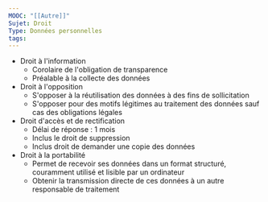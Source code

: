 ```yaml
---
MOOC: "[[Autre]]"
Sujet: Droit
Type: Données personnelles
tags:
---
```

- Droit à l'information
	- Corolaire de l'obligation de transparence
	- Préalable à la collecte des données
- Droit à l'opposition
	- S'opposer à la réutilisation des données à des fins de sollicitation
	- S'opposer pour des motifs légitimes au traitement des données sauf cas des obligations légales
- Droit d'accès et de rectification
	- Délai de réponse : 1 mois
	- Inclus le droit de suppression
	- Inclus droit de demander une copie des données
- Droit à la portabilité
	- Permet de recevoir ses données dans un format structuré, couramment utilisé et lisible par un ordinateur
	- Obtenir la transmission directe de ces données à un autre responsable de traitement